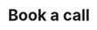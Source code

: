 ---
layout: assessment-book-call
permalink: /cyber-security/book-call/
title: Book a call
class: assessment
iframe_src: "https://calendar.google.com/calendar/appointments/schedules/AcZssZ1t7mFbxII09okmHRdiNyhFATxFVxu6EDSMHJiIlR0S_O-B-V6guBWI4ZYNp9z_XrvAH7wDBlh0?gv=true"
sitemap: false
---
